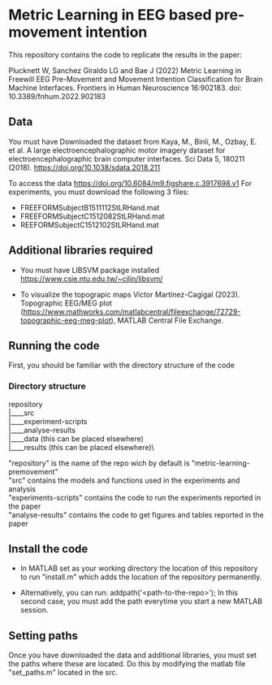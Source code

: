 # Metric Learning in EEG based pre-movement intention

This repository contains the code to replicate the results in the paper:

Plucknett W, Sanchez Giraldo LG and Bae J (2022) Metric Learning in Freewill EEG
Pre-Movement and Movement Intention Classification for Brain Machine Interfaces.
Frontiers in Human Neuroscience 16:902183. doi: 10.3389/fnhum.2022.902183

## Data
You must have Downloaded the dataset from
   Kaya, M., Binli, M., Ozbay, E. et al. A large electroencephalographic motor 
   imagery dataset for electroencephalographic brain computer interfaces. 
   Sci Data 5, 180211 (2018). https://doi.org/10.1038/sdata.2018.211

To access the data https://doi.org/10.6084/m9.figshare.c.3917698.v1
 For experiments, you must download the following 3 files:
   - FREEFORMSubjectB1511112StLRHand.mat
   - FREEFORMSubjectC1512082StLRHand.mat
   - REEFORMSubjectC1512102StLRHand.mat

## Additional libraries required
- You must have LIBSVM package installed
 https://www.csie.ntu.edu.tw/~cjlin/libsvm/

- To visualize the topograpic maps
 Víctor Martínez-Cagigal (2023). Topographic EEG/MEG plot 
 (https://www.mathworks.com/matlabcentral/fileexchange/72729-topographic-eeg-meg-plot), 
 MATLAB Central File Exchange. 

## Running the code
First, you should be familiar with the directory structure of the code
### Directory structure 
repository   
|____src\
|____experiment-scripts\
|____analyse-results\
|____data (this can be placed elsewhere)\
|____results (this can be placed elsewhere)\

"repository" is the name of the repo wich by default is "metric-learning-premovement"\
"src" contains the models and functions used in the experiments and analysis\
"experiments-scripts" contains the code to run the experiments reported in the paper\
"analyse-results" contains the code to get figures and tables reported in the paper

## Install the code
- In MATLAB set as your working directory the location of this repository to run 
"install.m" which adds the location of the repository permanently.

- Alternatively, you can run:
addpath('\<path-to-the-repo\>');
In this second case, you must add the path everytime you start a new MATLAB session. 

## Setting paths
Once you have downloaded the data and additional libraries, you must set the paths
where these are located. Do this by modifying the matlab file "set_paths.m" located 
in the src. 
